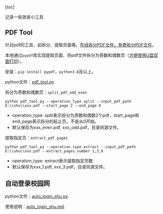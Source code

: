 [toc]

记录一些效率小工具

## PDF Tool

针对pdf的工具，如拆分、提取页面等。[在线拆分PDF文件。免费拆分PDF文件](https://www.ilovepdf.com/zh-cn/split_pdf)。

本地通过`pypdf`库实现提取页面、将pdf文件拆分为奇数和偶数页（<u>方便使用U盘双面打印</u>）。

安装：`pip install pypdf`，`python3.8`及以上。

python文件：[pdf_tool.py](./pdf_tool.py)

拆分为奇数和偶数页：`split_pdf_odd_even`

```shell
python pdf_tool.py --operation_type split --input_pdf_path E:\\shu\\xxx.pdf --start_page 2 --end_page 8
```

* operation_type: split表示拆分为奇数和偶数2个pdf，start_page和end_page表示拆分的起止页，不是从0开始。
* 默认保存为xxx_even.pdf, xxx_odd.pdf，目录同源文件。

提取指定页：`extract_pdf_pages`

```shell
python pdf_tool.py --operation_type extract --input_pdf_path E:\\shu\\xxx.pdf --extract_pages_number 1,3,9
```

* operation_type: extract表示提取指定页数
* 默认保存为xxx_1.pdf, xxx_3.pdf，目录同源文件。



## 自动登录校园网

python文件：[auto_login_shu.py](./auto_login_shu.py).

使用说明：[auto_login_shu.md](./auto_login_shu.md).

